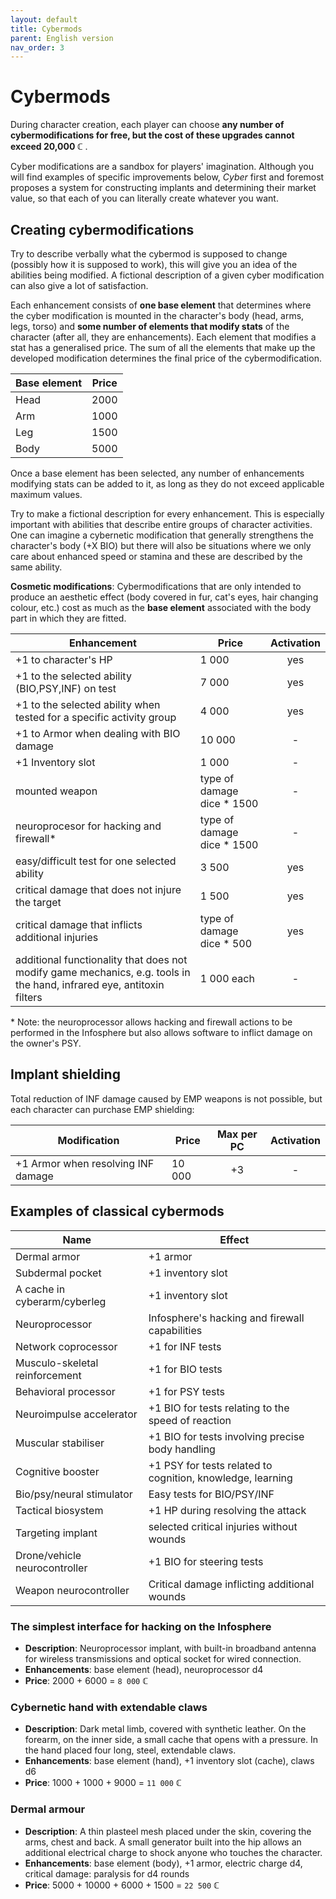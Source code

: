 ```yaml
---
layout: default
title: Cybermods
parent: English version
nav_order: 3
---
```


# Cybermods

During character creation, each player can choose **any number of cybermodifications for free, but the cost of these upgrades cannot exceed 20,000 ℂ** .

Cyber modifications are a sandbox for players' imagination. Although you will find examples of specific improvements below, *Cyber* first and foremost proposes a system for constructing implants and determining their market value, so that each of you can literally create whatever you want.

## Creating cybermodifications

Try to describe verbally what the cybermod is supposed to change (possibly how it is supposed to work), this will give you an idea of the abilities being modified. A fictional description of a given cyber modification can also give a lot of satisfaction.

Each enhancement consists of **one base element** that determines where the cyber modification is mounted in the character's body (head, arms, legs, torso) and **some number of elements that modify stats** of the character (after all, they are enhancements). Each element that modifies a stat has a generalised price. The sum of all the elements that make up the developed modification determines the final price of the cybermodification.

| Base element | Price |
| ------------ | :---: |
| Head         | 2000  |
| Arm          | 1000  |
| Leg          | 1500  |
| Body         | 5000  |

Once a base element has been selected, any number of enhancements modifying stats can be added to it, as long as they do not exceed applicable maximum values.

Try to make a fictional description for every enhancement. This is especially important with abilities that describe entire groups of character activities. One can imagine a cybernetic modification that generally strengthens the character's body (+X BIO) but there will also be situations where we only care about enhanced speed or stamina and these are described by the same ability.

**Cosmetic modifications**: Cybermodifications that are only intended to produce an aesthetic effect (body covered in fur, cat's eyes, hair changing colour, etc.) cost as much as the **base element** associated with the body part in which they are fitted.

| Enhancement                                                                                                           | Price                      | Activation |
| --------------------------------------------------------------------------------------------------------------------- | -------------------------- | :--------: |
| +1 to character's HP                                                                                                  | 1 000                      |    yes     |
| +1 to the selected ability (BIO,PSY,INF) on test                                                                      | 7 000                      |    yes     |
| +1 to the selected ability when tested for a specific activity group                                                  | 4 000                      |    yes     |
| +1 to Armor when dealing with BIO damage                                                                              | 10 000                     |     -      |
| +1 Inventory slot                                                                                                     | 1 000                      |     -      |
| mounted weapon                                                                                                        | type of damage dice * 1500 |     -      |
| neuroprocesor for hacking and firewall\*                                                                              | type of damage dice * 1500 |     -      |
| easy/difficult test for one selected ability                                                                          | 3 500                      |    yes     |
| critical damage that does not injure the target                                                                       | 1 500                      |    yes     |
| critical damage that inflicts additional injuries                                                                     | type of damage dice * 500  |    yes     |
| additional functionality that does not modify game mechanics, e.g. tools in the hand, infrared eye, antitoxin filters | 1 000    each              |     -      |

\* Note: the neuroprocessor allows hacking and firewall actions to be performed in the Infosphere but also allows software to inflict damage on the owner's PSY.

## Implant shielding

Total reduction of INF damage caused by EMP weapons is not possible, but each character can purchase EMP shielding:

| Modification                       | Price  | Max per PC | Activation |
| ---------------------------------- | ------ | :--------: | :--------: |
| +1 Armor when resolving INF damage | 10 000 |     +3     |     -      |

## Examples of classical cybermods

| Name                           | Effect                                                       |
| ------------------------------ | ------------------------------------------------------------ |
| Dermal armor                   | +1  armor                                                    |
| Subdermal pocket               | +1 inventory slot                                            |
| A cache in cyberarm/cyberleg   | +1 inventory slot                                            |
| Neuroprocessor                 | Infosphere's hacking and firewall capabilities               |
| Network coprocessor            | +1  for INF tests                                            |
| Musculo-skeletal reinforcement | +1  for BIO tests                                            |
| Behavioral processor           | +1  for PSY tests                                            |
| Neuroimpulse accelerator       | +1  BIO for tests relating to the speed of reaction          |
| Muscular stabiliser            | +1  BIO for tests involving precise body handling            |
| Cognitive booster              | +1  PSY  for tests related to cognition, knowledge, learning |
| Bio/psy/neural stimulator      | Easy tests for  BIO/PSY/INF                                  |
| Tactical biosystem             | +1  HP during resolving the attack                           |
| Targeting implant              | selected critical injuries without wounds                    |
| Drone/vehicle neurocontroller  | +1 BIO for steering tests                                    |
| Weapon neurocontroller         | Critical damage inflicting additional wounds                 |


### The simplest interface for hacking on the Infosphere

- **Description**: Neuroprocessor implant, with built-in broadband antenna for wireless transmissions and optical socket for wired connection.
- **Enhancements**: base element (head), neuroprocessor d4
- **Price**: 2000 + 6000 = `8 000` ℂ

### Cybernetic hand with extendable claws

- **Description**: Dark metal limb, covered with synthetic leather. On the forearm, on the inner side, a small cache that opens with a pressure. In the hand placed four long, steel, extendable claws.
- **Enhancements**: base element (hand), +1 inventory slot (cache), claws d6
- **Price**: 1000 + 1000 + 9000 = `11 000` ℂ

### Dermal armour

- **Description**: A thin plasteel mesh  placed under the skin, covering the arms, chest and back. A small generator built into the hip allows an additional electrical charge to shock anyone who touches the character.
- **Enhancements**: base element (body), +1 armor, electric charge d4, critical damage: paralysis for d4 rounds
- **Price**: 5000 + 10000 + 6000 + 1500 = `22 500` ℂ
